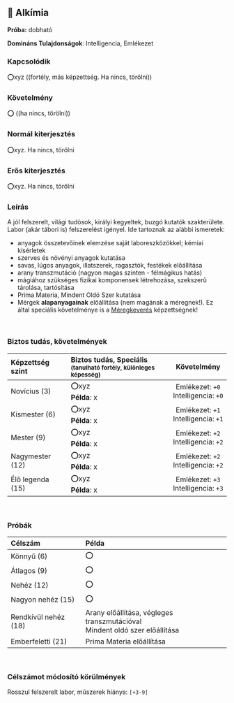 ## 🔵 Alkímia

**Próba:** dobható

**Domináns Tulajdonságok**: Intelligencia, Emlékezet

### Kapcsolódik

⭕xyz  ((fortély, más képzettség. Ha nincs, törölni))


### Követelmény

⭕ ((ha nincs, törölni))


### Normál kiterjesztés

⭕xyz. Ha nincs, törölni

### Erős kiterjesztés

⭕xyz. Ha nincs, törölni

### Leírás

A jól felszerelt, világi tudósok, királyi kegyeltek, buzgó kutatók szakterülete. Labor (akár tábori is) felszerelést igényel. Ide tartoznak az alábbi ismeretek:
- anyagok összetevőinek elemzése saját laboreszközökkel; kémiai kísérletek
- szerves és növényi anyagok kutatása
- savas, lúgos anyagok, illatszerek, ragasztók, festékek előállítása
- arany transzmutáció (nagyon magas szinten - félmágikus hatás)
- mágiához szükséges fizikai komponensek létrehozása, szekszerű tárolása, tartósítása
- Prima Materia, Mindent Oldó Szer kutatása
- Mérgek **alapanyagainak** előállítása (nem magának a méregnek!). Ez által speciális követelménye is a [Méregkeverés](../kepzettsegek.primer.altalanos/meregkeveres.md) képzettségnek!

<br />

### Biztos tudás, követelmények

| Képzettség szint | Biztos tudás, Speciális <br /><sub>(tanulható fortély, különleges  képesség)</sub> |                    Követelmény                     |
|:---------------- |:---------------------------------------------------------------------------------- |:--------------------------------------------------:|
| Novícius (3)     | ⭕xyz <br /> **Példa**: x                                                          | Emlékezet:&nbsp;`+0`<br />Intelligencia:&nbsp;`+0` |
| Kismester (6)    | ⭕xyz <br /> **Példa**: x                                                          | Emlékezet:&nbsp;`+1`<br />Intelligencia:&nbsp;`+1` |
| Mester (9)       | ⭕xyz <br /> **Példa**: x                                                          | Emlékezet:&nbsp;`+2`<br />Intelligencia:&nbsp;`+2` |
| Nagymester (12)  | ⭕xyz <br /> **Példa**: x                                                          | Emlékezet:&nbsp;`+2`<br />Intelligencia:&nbsp;`+2` |
| Élő legenda (15) | ⭕xyz <br /> **Példa**: x                                                          | Emlékezet:&nbsp;`+3`<br />Intelligencia:&nbsp;`+3` |

<br />

### Próbák

| Célszám | Példa  |
| :----------- | :----------- |
| Könnyű       (6)  | ⭕ |
| Átlagos      (9)  | ⭕ |
| Nehéz        (12) | ⭕ |
| Nagyon nehéz (15) | ⭕ |
| Rendkívül nehéz (18) | Arany előállítása, végleges transzmutációval<br />Mindent oldó szer előállítása |
| Emberfeletti (21) | Prima Materia előállítása |

<br />

### Célszámot módosító körülmények

Rosszul felszerelt labor, műszerek hiánya: `[+3-9]`
